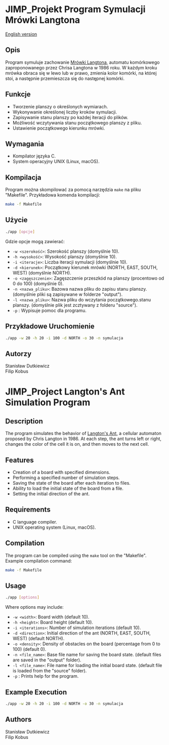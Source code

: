 # JIMP_Projekt Program Symulacji Mrówki Langtona

[English version](#jimp_project-langtons-ant-simulation-program)
## Opis


Program symuluje zachowanie [Mrówki Langtona](https://pl.wikipedia.org/wiki/Mr%C3%B3wka_Langtona), automatu komórkowego zaproponowanego przez Chrisa Langtona w 1986 roku. W każdym kroku mrówka obraca się w lewo lub w prawo, zmienia kolor komórki, na której stoi, a następnie przemieszcza się do następnej komórki.

## Funkcje

- Tworzenie planszy o określonych wymiarach.
- Wykonywanie określonej liczby kroków symulacji.
- Zapisywanie stanu planszy po każdej iteracji do plików.
- Możliwość wczytywania stanu początkowego planszy z pliku.
- Ustawienie początkowego kierunku mrówki.

## Wymagania

- Kompilator języka C.
- System operacyjny UNIX (Linux, macOS).

## Kompilacja

Program można skompilować za pomocą narzędzia `make` na pliku "Makefile". Przykładowa komenda kompilacji:

```bash
make -f Makefile
```

## Użycie

```bash
./app [opcje]
```


Gdzie opcje mogą zawierać:

- `-w <szerokość>`: Szerokość planszy (domyślnie 10).
- `-h <wysokość>`: Wysokość planszy (domyślnie 10).
- `-i <iteracje>`: Liczba iteracji symulacji (domyślnie 10).
- `-d <kierunek>`: Początkowy kierunek mrówki (NORTH, EAST, SOUTH, WEST) (domyślnie NORTH).
- `-o <zagęszczenie>`: Zagęszczenie przeszkód na planszy (procentowo od 0 do 100) (domyślnie 0).
- `-n <nazwa_pliku>`: Bazowa nazwa pliku do zapisu stanu planszy. (domyślnie pliki są zapisywane w folderze "output").
- `-l <nazwa_pliku>`: Nazwa pliku do wczytania początkowego.stanu planszy. (domyślnie plik jest zcztywany z folderu "source").
- `-p` : Wypisuje pomoc dla programu.

## Przykładowe Uruchomienie

```bash
./app -w 20 -h 20 -i 100 -d NORTH -o 30 -n symulacja
```

## Autorzy
Stanisław Dutkiewicz\
Filip Kobus


# JIMP_Project Langton's Ant Simulation Program



## Description

The program simulates the behavior of [Langton's Ant](https://en.wikipedia.org/wiki/Langton%27s_ant), a cellular automaton proposed by Chris Langton in 1986. At each step, the ant turns left or right, changes the color of the cell it is on, and then moves to the next cell.

## Features

- Creation of a board with specified dimensions.
- Performing a specified number of simulation steps.
- Saving the state of the board after each iteration to files.
- Ability to load the initial state of the board from a file.
- Setting the initial direction of the ant.

## Requirements

- C language compiler.
- UNIX operating system (Linux, macOS).

## Compilation

The program can be compiled using the `make` tool on the "Makefile". Example compilation command:

```bash
make -f Makefile
```

## Usage

```bash
./app [options]
```


Where options may include:

- `-w <width>`: Board width (default 10).
- `-h <height>`: Board height (default 10).
- `-i <iterations>`: Number of simulation iterations (default 10).
- `-d <direction>`: Initial direction of the ant (NORTH, EAST, SOUTH, WEST) (default NORTH).
- `-o <density>`: Density of obstacles on the board (percentage from 0 to 100) (default 0).
- `-n <file_name>`: Base file name for saving the board state. (default files are saved in the "output" folder).
- `-l <file_name>`: File name for loading the initial board state. (default file is loaded from the "source" folder).
- `-p` : Prints help for the program.

## Example Execution

```bash
./app -w 20 -h 20 -i 100 -d NORTH -o 30 -n symulacja
```

## Authors
Stanisław Dutkiewicz\
Filip Kobus

